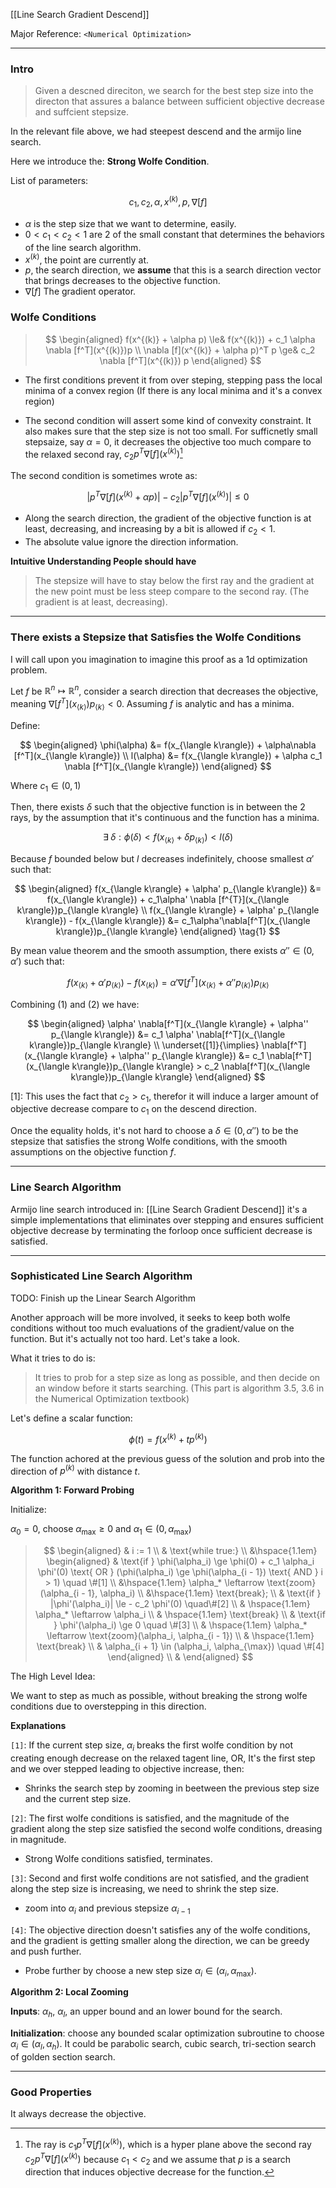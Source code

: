 [[Line Search Gradient Descend]]

Major Reference: `<Numerical Optimization>`

---
### **Intro**

> Given a descned direciton, we search for the best step size into the directon that assures a balance between sufficient objective decrease and suffcient stepsize. 
> 

In the relevant file above, we had steepest descend and the armijo line search. 

Here we introduce the: **Strong Wolfe Condition**. 

List of parameters: 

$$
c_1, c_2, \alpha, x^{(k)}, p, \nabla[f]
$$

* $\alpha$ is the step size that we want to determine, easily. 
* $0 < c_1 < c_2 < 1$ are 2 of the small constant that determines the behaviors of the line search algorithm. 
* $x^{(k)}$, the point are currently at. 
* $p$, the search direction, we **assume** that this is a search direction vector that brings decreases to the objective function. 
* $\nabla[f]$ The gradient operator. 

### **Wolfe Conditions**

> $$
> \begin{aligned}
>     f(x^{(k)} + \alpha p) \le& f(x^{(k)}) + c_1 \alpha \nabla [f^T](x^{(k)})p
>     \\
>     \nabla [f](x^{(k)} + \alpha p)^T p \ge& c_2 \nabla [f^T](x^{(k)}) p
> \end{aligned}
> $$

* The first conditions prevent it from over steping, stepping pass the local minima of a convex region (If there is any local minima and it's a convex region)

* The second condition will assert some kind of convexity constraint. It also makes sure that the step size is not too small. For sufficnetly small stepsaize, say $\alpha = 0$, it decreases the objective too much compare to the relaxed second ray, $c_2p^T\nabla[f](x^{(k)})$[^2]

The second condition is sometimes wrote as: 

$$
\left|
    p^T \nabla[f](x^{(k)} + \alpha p)
\right| - 
c_2
\left|
    p^T \nabla[f](x^{(k)}) 
\right| \le 0
$$

* Along the search direction, the gradient of the objective function is at least, decreasing, and increasing by a bit is allowed if $c_2 < 1$. 
* The absolute value ignore the direction information. 

**Intuitive Understanding People should have**

> The stepsize will have to stay below the first ray and the gradient at the new point must be less steep compare to the second ray. (The gradient is at least, decreasing). 



---
### **There exists a Stepsize that Satisfies the Wolfe Conditions**

I will call upon you imagination to imagine this proof as a 1d optimization problem. 

Let $f$ be $\mathbb{R}^n \mapsto \mathbb{R}^n$, consider a search direction that decreases the objective, meaning $\nabla[f^T](x_{\langle k\rangle})p_{\langle k\rangle} < 0$. Assuming $f$ is analytic and has a minima. 

Define: 

$$
\begin{aligned}
    \phi(\alpha) &= f(x_{\langle k\rangle}) + \alpha\nabla [f^T](x_{\langle k\rangle}) 
    \\
    l(\alpha) &= f(x_{\langle k\rangle}) + \alpha c_1 \nabla [f^T](x_{\langle k\rangle}) 
\end{aligned}
$$

Where $c_1\in (0, 1)$

Then, there exists $\delta$ such that the objective function is in between the 2 rays, by the assumption that it's continuous and the function has a minima. 

$$
\exists \;\delta : \phi(\delta) < f(x_{\langle k\rangle} + \delta p_{\langle k\rangle}) < l(\delta)
$$

Because $f$ bounded below but $l$ decreases indefinitely, choose smallest $\alpha'$ such that: 

$$
\begin{aligned}
    f(x_{\langle k\rangle} + \alpha' p_{\langle k\rangle}) &= f(x_{\langle k\rangle}) + c_1\alpha' \nabla [f^{T}](x_{\langle k\rangle})p_{\langle k\rangle}
    \\
    f(x_{\langle k\rangle} + \alpha' p_{\langle k\rangle}) - f(x_{\langle k\rangle}) &= c_1\alpha'\nabla[f^T](x_{\langle k\rangle})p_{\langle k\rangle}
\end{aligned}
\tag{1}
$$

By mean value theorem and the smooth assumption, there exists $\alpha'' \in (0, \alpha')$ such that: 

$$
f(x_{\langle k\rangle} + \alpha' p_{\langle k\rangle}) - f(x_{\langle k\rangle}) = 
\alpha' \nabla [f^T](x_{\langle k\rangle} + \alpha'' p_{\langle k\rangle})p_{\langle k\rangle} 
\tag{2}
$$

Combining (1) and (2) we have: 

$$
\begin{aligned}
    \alpha' \nabla[f^T](x_{\langle k\rangle} + \alpha'' p_{\langle k\rangle}) 
    &= 
    c_1 \alpha' \nabla[f^T](x_{\langle k\rangle})p_{\langle k\rangle}
    \\
    \underset{[1]}{\implies}
    \nabla[f^T](x_{\langle k\rangle} + \alpha'' p_{\langle k\rangle}) 
    &= 
    c_1 \nabla[f^T](x_{\langle k\rangle})p_{\langle k\rangle} > c_2 \nabla[f^T](x_{\langle k\rangle})p_{\langle k\rangle}
\end{aligned}
$$

\[1\]: This uses the fact that $c_2 > c_1$, therefor it will induce a larger amount of objective decrease compare to $c_1$ on the descend direction. 

Once the equality holds, it's not hard to choose a $\delta \in (0, \alpha'')$ to be the stepsize that satisfies the strong Wolfe conditions, with the smooth assumptions on the objective function $f$. 


---
### **Line Search Algorithm**

Armijo line search introduced in: [[Line Search Gradient Descend]] it's a simple implementations that eliminates over stepping and ensures sufficient objective decrease by terminating the forloop once sufficient decrease is satisfied. 


---
### **Sophisticated Line Search Algorithm**

TODO: Finish up the Linear Search Algorithm

Another approach will be more involved, it seeks to keep both wolfe conditions without too much evaluations of the gradient/value on the function. But it's actually not too hard. Let's take a look. 

What it tries to do is: 

> It tries to prob for a step size as long as possible, and then decide on an window before it starts searching. (This part is algorithm 3.5, 3.6 in the Numerical Optimization textbook)

Let's define a scalar function: 

$$
\phi(t) = f(x^{(k)} + t p^{(k)})
$$

The function achored at the previous guess of the solution and prob into the direction of $p^{(k)}$ with distance $t$. 

**Algorithm 1: Forward Probing**

Initialize: 

$\alpha_0 = 0$, choose $\alpha_{\max} \ge 0$ and $\alpha_1 \in (0, \alpha_{\max})$


> $$
> \begin{aligned}
>     & i := 1
>     \\
>     & \text{while true:}
>     \\
>     &\hspace{1.1em}
>     \begin{aligned}
>         & \text{if } \phi(\alpha_i) \ge \phi(0) + c_1 \alpha_i \phi'(0) \text{ OR } (\phi(\alpha_i) \ge \phi(\alpha_{i - 1}) \text{ AND } i > 1) \quad \#[1]
>         \\
>         &\hspace{1.1em} \alpha_* \leftarrow \text{zoom}(\alpha_{i - 1}, \alpha_i)
>         \\
>         &\hspace{1.1em} \text{break};
>         \\
>         & \text{if } |\phi'(\alpha_i)| \le - c_2 \phi'(0) \quad\#[2] 
>         \\
>         & \hspace{1.1em} \alpha_* \leftarrow \alpha_i
>         \\
>         & \hspace{1.1em} \text{break}
>         \\
>         & \text{if } \phi'(\alpha_i) \ge 0 \quad \#[3]
>         \\
>         & \hspace{1.1em} \alpha_* \leftarrow \text{zoom}(\alpha_i, \alpha_{i - 1})
>         \\
>         & \hspace{1.1em} \text{break}
>         \\
>         & \alpha_{i + 1} \in (\alpha_i, \alpha_{\max}) \quad \#[4]
>     \end{aligned}
>     \\
>     & 
> \end{aligned}
> $$

The High Level Idea: 

We want to step as much as possible, without breaking the strong wolfe conditions due to overstepping in this direction. 

**Explanations** 

`[1]`: If the current step size, $\alpha_i$ breaks the first wolfe condition by not creating enough decrease on the relaxed tagent line, OR, It's the first step and we over stepped leading to objective increase, then: 
  * Shrinks the search step by zooming in beetween the previous step size and the current step size.

`[2]`: The first wolfe conditions is satisfied, and the magnitude of the gradient along the step size satisfied the second wolfe conditions, dreasing in magnitude. 
  * Strong Wolfe conditions satisfied, terminates. 

`[3]`: Second and first wolfe conditions are not satisfied, and the gradient along the step size is increasing, we need to shrink the step size. 
 * zoom into $\alpha_i$ and previous stepsize $\alpha_{i - 1}$

`[4]`: The objective direction doesn't satisfies any of the wolfe conditions, and the gradient is getting smaller along the direction, we can be greedy and push further. 
  * Probe further by choose a new step size $\alpha_i\in(\alpha_i, \alpha_{\max})$. 


**Algorithm 2: Local Zooming**

**Inputs**: $\alpha_h$, $\alpha_l$, an upper bound and an lower bound for the search. 

**Initialization**: choose any bounded scalar optimization subroutine to choose $\alpha_i\in (\alpha_l, \alpha_h)$. It could be parabolic search, cubic search, tri-section search of golden section search. 




---
### **Good Properties**

It always decrease the objective. 

[^2]: The ray is $c_1 p^T\nabla[f](x^{(k)})$, which is a hyper plane above the second ray $c_2 p^T\nabla[f](x^{(k)})$ because $c_1 < c_2$ and we assume that $p$ is a search direction that induces objective decrease for the function. 